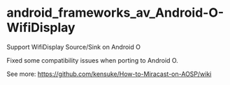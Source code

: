 # android_frameworks_av_Android-O-WifiDisplay
Support WifiDisplay Source/Sink on Android O

Fixed some compatibility issues when porting to Android O.

See more: https://github.com/kensuke/How-to-Miracast-on-AOSP/wiki
